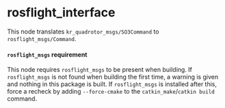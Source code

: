 # rosflight_interface

This node translates `kr_quadrotor_msgs/SO3Command` to `rosflight_msgs/Command`.

#### `rosflight_msgs` requirement

This node requires `rosflight_msgs` to be present when building. If `rosflight_msgs` is not found when building the first time, a warning is given and nothing in this package is built. If `rosflight_msgs` is installed after this, force a recheck by adding `--force-cmake` to the `catkin_make`/`catkin build` command.
